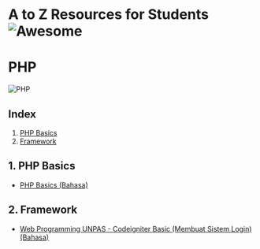 # A to Z Resources for Students ![Awesome](https://cdn.rawgit.com/sindresorhus/awesome/d7305f38d29fed78fa85652e3a63e154dd8e8829/media/badge.svg)

# PHP
![PHP](https://img.shields.io/badge/PHP--red.svg)

## Index
1. [PHP Basics](#1-python-basics)
2. [Framework](#2-framework)



## 1. PHP Basics
+ <a href = "https://sekolahkoding.com/kelas/belajar-php-dari-dasar">PHP Basics (Bahasa)</a>

## 2. Framework
+ <a href = "https://www.youtube.com/playlist?list=PLFIM0718LjIXU8ul9FiN-owk04cQKtHPw"> Web Programming UNPAS - Codeigniter Basic (Membuat Sistem Login) (Bahasa)</a>
